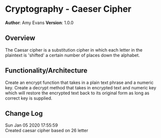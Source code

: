 # Cryptography - Caeser Cipher

**Author**: Amy Evans    **Version**: 1.0.0

## Overview
The Caesar cipher is a substitution cipher in which each letter in the plaintext is 'shifted' a certain number of places down the alphabet.


## Functionality/Architecture
Create an encrypt function that takes in a plain text phrase and a numeric key.
Create a decrypt method that takes in encrypted text and numeric key which will restore the encrypted text back to its original form as long as correct key is supplied.

## Change Log
Sun Jan 05 2020 17:55:59 <br>Created caesar cipher based on 26 letter 
